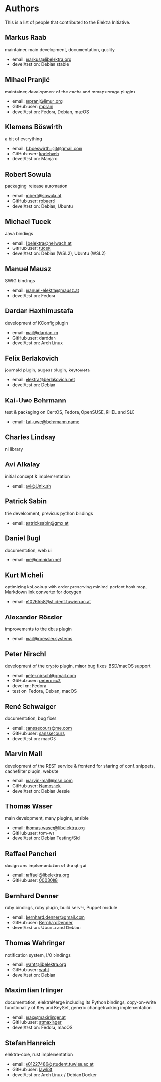 # Authors

This is a list of people that contributed to the Elektra Initiative.

## Markus Raab

maintainer, main development, documentation, quality

- email: markus@libelektra.org
- devel/test on: Debian stable

## Mihael Pranjić

maintainer, development of the cache and mmapstorage plugins

- email: mpranj@limun.org
- GitHub user: [mpranj](https://github.com/mpranj)
- devel/test on: Fedora, Debian, macOS

## Klemens Böswirth

a bit of everything

- email: k.boeswirth+git@gmail.com
- GitHub user: [kodebach](https://github.com/kodebach)
- devel/test on: Manjaro

## Robert Sowula

packaging, release automation

- email: robert@sowula.at
- GitHub user: [robaerd](https://github.com/robaerd)
- devel/test on: Debian, Ubuntu

## Michael Tucek

Java bindings

- email: libelektra@hellwach.at
- GitHub user: [tucek](https://github.com/tucek)
- devel/test on: Debian (WSL2), Ubuntu (WSL2)

## Manuel Mausz

SWIG bindings

- email: manuel-elektra@mausz.at
- devel/test on: Fedora

## Dardan Haxhimustafa

development of KConfig plugin

- email: mail@dardan.im
- GitHub user: [darddan](https://github.com/darddan)
- devel/test on: Arch Linux

## Felix Berlakovich

journald plugin, augeas plugin, keytometa

- email: elektra@berlakovich.net
- devel/test on: Debian

## Kai-Uwe Behrmann

test & packaging on CentOS, Fedora, OpenSUSE, RHEL and SLE

- email: kai-uwe@behrmann.name

## Charles Lindsay

ni library

## Avi Alkalay

initial concept & implementation

- email: avi@Unix.sh

## Patrick Sabin

trie development, previous python bindings

- email: patricksabin@gmx.at

## Daniel Bugl

documentation, web ui

- email: me@omnidan.net

## Kurt Micheli

optimizing ksLookup with order preserving minimal perfect hash map, Markdown link converter for doxygen

- email: e1026558@student.tuwien.ac.at

## Alexander Rössler

improvements to the dbus plugin

- email: mail@roessler.systems

## Peter Nirschl

development of the crypto plugin, minor bug fixes, BSD/macOS support

- email: peter.nirschl@gmail.com
- GitHub user: [petermax2](https://github.com/petermax2)
- devel on: Fedora
- test on: Fedora, Debian, macOS

## René Schwaiger

documentation, bug fixes

- email: sanssecours@me.com
- GitHub user: [sanssecours](https://github.com/sanssecours)
- devel/test on: macOS

## Marvin Mall

development of the REST service & frontend for sharing of conf. snippets, cachefilter plugin, website

- email: marvin-mall@msn.com
- GitHub user: [Namoshek](https://github.com/Namoshek)
- devel/test on: Debian Jessie

## Thomas Waser

main development, many plugins, ansible

- email: thomas.waser@libelektra.org
- GitHub user: [tom-wa](https://github.com/tom-wa)
- devel/test on: Debian Testing/Sid

## Raffael Pancheri

design and implementation of the qt-gui

- email: raffael@libelektra.org
- GitHub user: [0003088](https://github.com/0003088)

## Bernhard Denner

ruby bindings, ruby plugin, build server, Puppet module

- email: bernhard.denner@gmail.com
- GitHub user: [BernhardDenner](https://github.com/BernhardDenner)
- devel/test on: Ubuntu and Debian

## Thomas Wahringer

notification system, I/O bindings

- email: waht@libelektra.org
- GitHub user: [waht](https://github.com/waht)
- devel/test on: Debian

## Maximilian Irlinger

documentation, elektraMerge including its Python bindings, copy-on-write functionality of Key and KeySet, generic changetracking implementation

- email: max@maxirlinger.at
- GitHub user: [atmaxinger](https://github.com/atmaxinger)
- devel/test on: Fedora, macOS

## Stefan Hanreich

elektra-core, rust implementation

- email: e01227486@student.tuwien.ac.at
- GitHub user: [lawli3t](https://github.com/lawli3t)
- devel/test on: Arch Linux / Debian Docker
